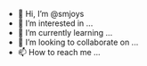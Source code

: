 - 👋 Hi, I’m @smjoys
- 👀 I’m interested in ...
- 🌱 I’m currently learning ...
- 💞️ I’m looking to collaborate on ...
- 📫 How to reach me ...

<!---
smjoys/smjoys is a ✨ special ✨ repository because its `README.md` (this file) appears on your GitHub profile.
You can click the Preview link to take a look at your changes.
--->
